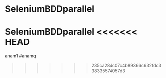 # SeleniumBDDparallel
SeleniumBDDparallel
<<<<<<< HEAD
=======
anam1
#anamq
>>>>>>> 235ca284c07c4b89366c632fdc338335574057d3
